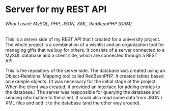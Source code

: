 # Server for my REST API

###### What I used: MySQL, PHP, JSON, XML, RedBeanPHP (ORM)

This is a server side of my REST API that I created for a university project. The whole project is a combination of a wishlist and an organization tool for managing gifts that we buy for others. It consists of a server connected to a MySQL database and a client side, which are connected through a REST API.

This is the repository of the server side. The database was created using an Object-Relational Mapping tool called RedBeanPHP. It created tables based on example objects. (It was necessary for the initial stage of the project. When the client was created, it provided an interface for adding entries to the database.) The server was responsible for querying the database and sending information to the client. It could also read some data from JSON / XML files and add it to the database (and the other way around).   
